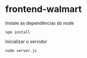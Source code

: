 # frontend-walmart


Instale as dependências do node
```
npm install
```

Inicializar o servidor
```
node server.js
```
